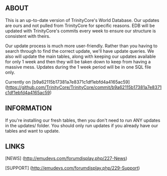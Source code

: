 ## ABOUT

This is an up-to-date version of TrinityCore's World Database. Our updates are ours and not pulled from TrinityCore for specific reasons. EDB will be updated with TrinityCore's commits every week to ensure our structure is consistent with theirs.

Our update process is much more user-friendly. Rather than you having to search through to find the correct update, we'll have update queries. We also will update the main tables, along with keeping our updates available for only 1 week and then they will be taken down to keep from having a massive mess. Updates during the 1 week period will be in one SQL file only.

Currently on [b9a62115b17381a7e8371c1df1ebfd4a4165ac59] (https://github.com/TrinityCore/TrinityCore/commit/b9a62115b17381a7e8371c1df1ebfd4a4165ac59)

## INFORMATION

If you're installing our fresh tables, then you don't need to run ANY updates in the updates/ folder. You should only run updates if you already have our tables and want to update.

## LINKS

[NEWS] (http://emudevs.com/forumdisplay.php/227-News)

[SUPPORT] (http://emudevs.com/forumdisplay.php/229-Support)
